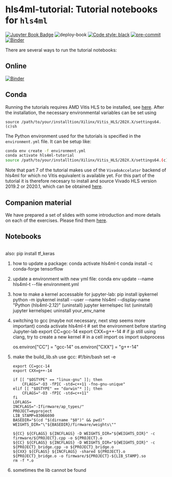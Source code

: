 # hls4ml-tutorial: Tutorial notebooks for `hls4ml`


[![Jupyter Book Badge](https://jupyterbook.org/badge.svg)](https://fastmachinelearning.org/hls4ml-tutorial)
![deploy-book](https://github.com/fastmachinelearning/hls4ml-tutorial/actions/workflows/deploy.yml/badge.svg)
[![Code style: black](https://img.shields.io/badge/code%20style-black-000000.svg)](https://github.com/psf/black)
[![pre-commit](https://img.shields.io/badge/pre--commit-enabled-brightgreen?logo=pre-commit&logoColor=white)](https://github.com/pre-commit/pre-commit)
[![Binder](https://mybinder.org/badge_logo.svg)](https://mybinder.org/v2/gh/fastmachinelearning/hls4ml-tutorial)


There are several ways to run the tutorial notebooks:
## Online
[![Binder](https://mybinder.org/badge_logo.svg)](https://mybinder.org/v2/gh/fastmachinelearning/hls4ml-tutorial/HEAD)

## Conda
Running the tutorials requires AMD Vitis HLS to be installed, see [here](https://www.xilinx.com/support/download/index.html/content/xilinx/en/downloadNav/vitis.html).
After the installation, the necessary environmental variables can be set using
```
source /path/to/your/installtion/Xilinx/Vitis_HLS/202X.X/settings64.(c)sh
```

The Python environment used for the tutorials is specified in the `environment.yml` file.
It can be setup like:
```bash
conda env create -f environment.yml
conda activate hls4ml-tutorial
source /path/to/your/installtion/Xilinx/Vitis_HLS/202X.X/settings64.(c)sh
```

Note that part 7 of the tutorial makes use of the `VivadoAccelator` backend of hls4ml for which no Vitis equivalent is available yet. For this part of the tutorial it is therefore necesary to install and source Vivado HLS version 2019.2 or 2020.1, which can be obtained [here](https://www.xilinx.com/support/download/index.html/content/xilinx/en/downloadNav/vivado-design-tools/archive.html).

## Companion material
We have prepared a set of slides with some introduction and more details on each of the exercises.
Please find them [here](https://docs.google.com/presentation/d/1c4LvEc6yMByx2HJs8zUP5oxLtY6ACSizQdKvw5cg5Ck/edit?usp=sharing).


## Notebooks
```{tableofcontents}
```

also:
 pip install tf_keras
1. how to update a package:
	conda activate hls4ml-t
	conda install -c conda-forge tensorflow

2. update a environment with new yml file:
	conda env update --name hls4ml-t --file environment.yml

3. how to make a kernel accessable for jupyter-lab:
	pip install ipykernel
	python -m ipykernel install --user --name hls4ml --display-name "Python (hls4ml-2.12)"
        (uninstall) jupyter kernelspec list
        (uninstall) jupyter kernelspec uninstall your_env_name

4. switching to gcc (maybe not necessary, next step seems more important)
	conda activate hls4ml-t
        # set the environment before starting Jupyter-lab
	export CC=gcc-14
	export CXX=g++-14
        # if jp still using clang, try to create a new kernel 
        # in a cell
	import os
	import subprocess

	os.environ["CC"] = "gcc-14"
	os.environ["CXX"] = "g++-14"
	
5. make the build_lib.sh use gcc:
       #!/bin/bash
       set -e
       
       export CC=gcc-14
       export CXX=g++-14
       
       if [[ "$OSTYPE" == "linux-gnu" ]]; then
           CFLAGS="-O3 -fPIC -std=c++11 -fno-gnu-unique"
       elif [[ "$OSTYPE" == "darwin"* ]]; then
           CFLAGS="-O3 -fPIC -std=c++11"
       fi
       LDFLAGS=
       INCFLAGS="-Ifirmware/ap_types/"
       PROJECT=myproject
       LIB_STAMP=83066690
       BASEDIR="$(cd "$(dirname "$0")" && pwd)"
       WEIGHTS_DIR="\"${BASEDIR}/firmware/weights\""
       
       ${CC} ${CFLAGS} ${INCFLAGS} -D WEIGHTS_DIR="${WEIGHTS_DIR}" -c firmware/${PROJECT}.cpp -o ${PROJECT}.o
       ${CC} ${CFLAGS} ${INCFLAGS} -D WEIGHTS_DIR="${WEIGHTS_DIR}" -c ${PROJECT}_bridge.cpp -o ${PROJECT}_bridge.o
       ${CXX} ${CFLAGS} ${INCFLAGS} -shared ${PROJECT}.o ${PROJECT}_bridge.o -o firmware/${PROJECT}-${LIB_STAMP}.so
       rm -f *.o

			
6. sometimes the lib cannot be found
